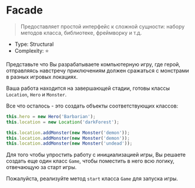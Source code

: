 # Facade

> Предоставляет простой интерфейс к сложной сущности: набору методов
> класса, библиотеке, фреймворку и т.д.

- Type: Structural
- Complexity: ⭐

Представьте что Вы разрабатываете компьютерную игру, где герой, отправляясь
навстречу приключениям должен сражаться с монстрами в разных игровых 
локациях.

Ваша работа находится на завершающей стадии, готовы классы `Location`,
`Hero` и `Monster`.

Все что осталось - это создать объекты соответствующих классов:

```js
this.hero = new Hero('Barbarian');
this.location = new Location('darkForest');

this.location.addMonster(new Monster('demon'));
this.location.addMonster(new Monster('demon'));
this.location.addMonster(new Monster('undead'));
```

Для того чтобы упростить работу с инициализацией игры, Вы решаете создать
еще один класс `Game`, чтобы поместить в него всю логику, отвечающую за
старт игры.

Пожалуйста, реализуйте метод `start` класса `Game` для запуска игры.

